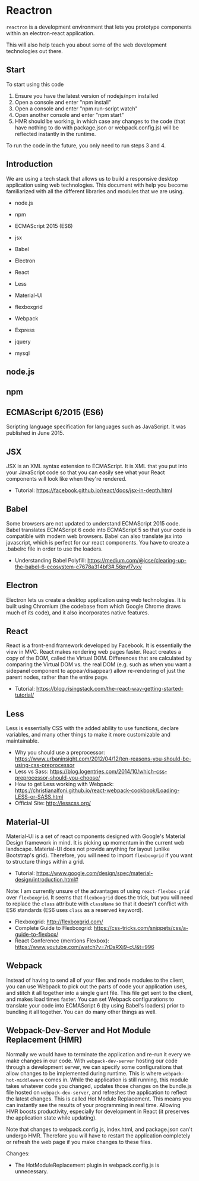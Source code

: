 #  Reactron
`reactron` is a development environment that lets you prototype components
within an electron-react application.

This will also help teach you about some of the web development
technologies out there.

## Start
To start using this code
1. Ensure you have the latest version of nodejs/npm installed
2. Open a console and enter "npm install"
3. Open a console and enter "npm run-script watch"
4. Open another console and enter "npm start"
5. HMR should be working, in which case any changes to the code (that have
nothing to do with package.json or webpack.config.js) will be reflected
instantly in the runtime.

To run the code in the future, you only need to run steps 3 and 4.

## Introduction
We are using a tech stack that allows us to build a responsive desktop
application using web technologies. This document with help you become
familiarized with all the different libraries and modules that we are
using.

* node.js
* npm
* ECMAScript 2015 (ES6)
* jsx
* Babel

* Electron
* React
* Less
* Material-UI
* flexboxgrid
* Webpack

* Express
* jquery
* mysql

## node.js

## npm

## ECMAScript 6/2015 (ES6)
Scripting language specification for languages such as JavaScript. It
was published in June 2015.

## JSX
JSX is an XML syntax extension to ECMAScript. It is XML that you put into
your JavaScript code so that you can easily see what your React components
will look like when they're rendered.
- Tutorial: https://facebook.github.io/react/docs/jsx-in-depth.html

## Babel
Some browsers are not updated to understand ECMAScript 2015 code.
Babel translates ECMAScript 6 code into ECMAScript 5 so that your code
is compatible with modern web browsers. Babel can also translate jsx
into javascript, which is perfect for our react components. You have to
create a .babelrc file in order to use the loaders. 
- Understanding Babel Polyfill: https://medium.com/@jcse/clearing-up-the-babel-6-ecosystem-c7678a314bf3#.56pyf7yxv

## Electron
Electron lets us create a desktop application using web technologies.
It is built using Chromium (the codebase from which Google Chrome draws
much of its code), and it also incorporates native features. 

## React
React is a front-end framework developed by Facebook. It is essentially
the view in MVC. React makes rendering web pages faster. React creates a
copy of the DOM, called the Virtual DOM. Differences that are calculated by
comparing the Virtual DOM vs. the real DOM (e.g. such as when you want a
sidepanel component to appear/disappear) allow re-rendering of just the
parent nodes, rather than the entire page.
- Tutorial: https://blog.risingstack.com/the-react-way-getting-started-tutorial/

## Less
Less is essentially CSS with the added ability to use functions, declare
variables, and many other things to make it more customizable and
maintainable.
- Why you should use a preprocessor: https://www.urbaninsight.com/2012/04/12/ten-reasons-you-should-be-using-css-preprocessor
- Less vs Sass: https://blog.logentries.com/2014/10/which-css-preprocessor-should-you-choose/
- How to get Less working with Webpack: https://christianalfoni.github.io/react-webpack-cookbook/Loading-LESS-or-SASS.html
- Official Site: http://lesscss.org/

## Material-UI
Material-UI is a set of react components designed with Google's Material
Design framework in mind. It is picking up momentum in the current web
landscape. Material-UI does not provide anything for layout (unlike
Bootstrap's grid). Therefore, you will need to import `flexboxgrid` if
you want to structure things within a grid.
- Tutorial: https://www.google.com/design/spec/material-design/introduction.html#

Note: I am currently unsure of the advantages of using `react-flexbox-grid`
over `flexboxgrid`. It seems that `flexboxgrid` does the trick, but you
will need to replace the `class` attribute with `className` so that it
doesn't conflict with ES6 standards (ES6 uses `class` as a reserved keyword).
- Flexboxgrid: http://flexboxgrid.com/
- Complete Guide to Flexboxgrid: https://css-tricks.com/snippets/css/a-guide-to-flexbox/
- React Conference (mentions Flexbox): https://www.youtube.com/watch?v=7rDsRXj9-cU&t=996

## Webpack
Instead of having to send all of your files and node modules to the
client, you can use Webpack to pick out the parts of code your
application uses, and stitch it all together into a single giant file.
This file get sent to the client, and makes load times faster. You can
set Webpack configurations to translate your code into ECMAScript 6
(by using Babel's loaders) prior to bundling it all together. You can
do many other things as well.

## Webpack-Dev-Server and Hot Module Replacement (HMR)
Normally we would have to terminate the application and re-run it every
we make changes in our code. With `webpack-dev-server` hosting our code
through a development server, we can specify some configurations that allow
changes to be implemented during runtime. This is where
`webpack-hot-middleware` comes in. While the application is still running,
this module takes whatever code you changed, updates those changes on
the bundle.js file hosted on `webpack-dev-server`, and refreshes the
application to reflect the latest changes. This is called Hot Module
Replacement. This means you can instantly see the results of your
programming in real time. Allowing HMR boosts productivity, especially for
development in React (it preserves the application state while updating).

Note that changes to webpack.config.js, index.html, and package.json
can't undergo HMR. Therefore you will have to restart the application
completely or refresh the web page if you make changes to these files.

Changes:
- The HotModuleReplacement plugin in webpack.config.js is unnecessary. 


